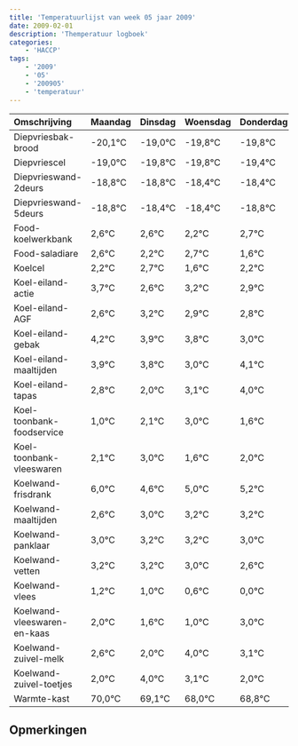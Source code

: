 ```yaml
---
title: 'Temperatuurlijst van week 05 jaar 2009'
date: 2009-02-01
description: 'Themperatuur logboek'
categories:
    - 'HACCP'
tags:
    - '2009'
    - '05'
    - '200905'
    - 'temperatuur'
---
```

|Omschrijving|Maandag|Dinsdag|Woensdag|Donderdag|Vrijdag|Zaterdag|Zondag|
|:---|:---|:---|:---|:---|:---|:---|:---|
|Diepvriesbak-brood|-20,1°C|-19,0°C|-19,8°C|-19,8°C|-19,4°C|-19,4°C|-19,8°C|
|Diepvriescel|-19,0°C|-19,8°C|-19,8°C|-19,4°C|-19,4°C|-19,8°C|-19,3°C|
|Diepvrieswand-2deurs|-18,8°C|-18,8°C|-18,4°C|-18,4°C|-18,8°C|-18,3°C|-19,4°C|
|Diepvrieswand-5deurs|-18,8°C|-18,4°C|-18,4°C|-18,8°C|-18,3°C|-19,4°C|-18,8°C|
|Food-koelwerkbank|2,6°C|2,6°C|2,2°C|2,7°C|1,6°C|2,2°C|1,9°C|
|Food-saladiare|2,6°C|2,2°C|2,7°C|1,6°C|2,2°C|1,9°C|1,8°C|
|Koelcel|2,2°C|2,7°C|1,6°C|2,2°C|1,9°C|1,8°C|1,0°C|
|Koel-eiland-actie|3,7°C|2,6°C|3,2°C|2,9°C|2,8°C|2,0°C|3,1°C|
|Koel-eiland-AGF|2,6°C|3,2°C|2,9°C|2,8°C|2,0°C|3,1°C|4,0°C|
|Koel-eiland-gebak|4,2°C|3,9°C|3,8°C|3,0°C|4,1°C|5,0°C|3,6°C|
|Koel-eiland-maaltijden|3,9°C|3,8°C|3,0°C|4,1°C|5,0°C|3,6°C|4,0°C|
|Koel-eiland-tapas|2,8°C|2,0°C|3,1°C|4,0°C|2,6°C|3,0°C|3,2°C|
|Koel-toonbank-foodservice|1,0°C|2,1°C|3,0°C|1,6°C|2,0°C|2,2°C|2,2°C|
|Koel-toonbank-vleeswaren|2,1°C|3,0°C|1,6°C|2,0°C|2,2°C|2,2°C|2,0°C|
|Koelwand-frisdrank|6,0°C|4,6°C|5,0°C|5,2°C|5,2°C|5,0°C|4,6°C|
|Koelwand-maaltijden|2,6°C|3,0°C|3,2°C|3,2°C|3,0°C|2,6°C|2,0°C|
|Koelwand-panklaar|3,0°C|3,2°C|3,2°C|3,0°C|2,6°C|2,0°C|4,0°C|
|Koelwand-vetten|3,2°C|3,2°C|3,0°C|2,6°C|2,0°C|4,0°C|3,1°C|
|Koelwand-vlees|1,2°C|1,0°C|0,6°C|0,0°C|2,0°C|1,1°C|0,0°C|
|Koelwand-vleeswaren-en-kaas|2,0°C|1,6°C|1,0°C|3,0°C|2,1°C|1,0°C|1,8°C|
|Koelwand-zuivel-melk|2,6°C|2,0°C|4,0°C|3,1°C|2,0°C|2,8°C|3,4°C|
|Koelwand-zuivel-toetjes|2,0°C|4,0°C|3,1°C|2,0°C|2,8°C|3,4°C|2,9°C|
|Warmte-kast|70,0°C|69,1°C|68,0°C|68,8°C|69,4°C|68,9°C|69,2°C|

## Opmerkingen


